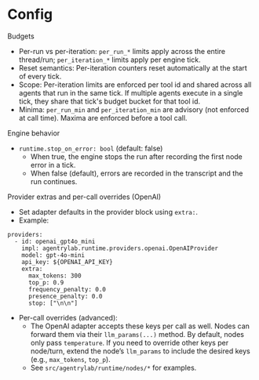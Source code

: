 # Config

Budgets
- Per-run vs per-iteration: `per_run_*` limits apply across the entire thread/run; `per_iteration_*` limits apply per engine tick.
- Reset semantics: Per-iteration counters reset automatically at the start of every tick.
- Scope: Per-iteration limits are enforced per tool id and shared across all agents that run in the same tick. If multiple agents execute in a single tick, they share that tick's budget bucket for that tool id.
- Minima: `per_run_min` and `per_iteration_min` are advisory (not enforced at call time). Maxima are enforced before a tool call.

Engine behavior
- `runtime.stop_on_error: bool` (default: false)
  - When true, the engine stops the run after recording the first node error in a tick.
  - When false (default), errors are recorded in the transcript and the run continues.

Provider extras and per-call overrides (OpenAI)
- Set adapter defaults in the provider block using `extra:`.
- Example:
```
providers:
  - id: openai_gpt4o_mini
    impl: agentrylab.runtime.providers.openai.OpenAIProvider
    model: gpt-4o-mini
    api_key: ${OPENAI_API_KEY}
    extra:
      max_tokens: 300
      top_p: 0.9
      frequency_penalty: 0.0
      presence_penalty: 0.0
      stop: ["\n\n"]
```
- Per-call overrides (advanced):
  - The OpenAI adapter accepts these keys per call as well. Nodes can forward
    them via their `llm_params(...)` method. By default, nodes only pass
    `temperature`. If you need to override other keys per node/turn, extend the
    node’s `llm_params` to include the desired keys (e.g., `max_tokens`,
    `top_p`).
  - See `src/agentrylab/runtime/nodes/*` for examples.
